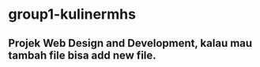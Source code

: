 # group1-kulinermhs

## Projek Web Design and Development, kalau mau tambah file bisa add new file.

#
